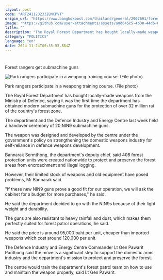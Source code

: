 ```yaml
---
layout: post
code: "ART2411232332QNCPVT"
origin_url: "https://www.bangkokpost.com/thailand/general/2907691/forest-rangers-get-submachine-guns"
image: "https://github.com/user-attachments/assets/a0d645c5-4b30-44db-89b1-fada84ce7839"
title: ""
description: "The Royal Forest Department has bought locally-made weapons from the Ministry of Defence, saying it was the first time the department has obtained modern submachine guns for the protection of over 32 million rai of the country"
category: "POLITICS"
language: "en"
date: 2024-11-24T00:35:55.884Z
---
```


# 

Forest rangers get submachine guns

![Park rangers participate in a weapong training course. (File photo)](https://github.com/user-attachments/assets/e98c720f-f0c7-418c-9afa-030a0b1fcbed)

Park rangers participate in a weapong training course. (File photo)

The Royal Forest Department has bought locally-made weapons from the Ministry of Defence, saying it was the first time the department has obtained modern submachine guns for the protection of over 32 million rai of the country's forest zone.

The department and the Defence Industry and Energy Centre last week held a handover ceremony of 20 NIN9 submachine guns.

The weapon was designed and developed by the centre under the government's policy on strengthening the domestic weapons industry for self-reliance in defence weapons development.

Bannarak Sermthong, the department's deputy chief, said 408 forest protection units were created nationwide to protect and preserve the forest areas from encroachment and illegal logging.

However, their limited stock of weapons and old equipment have posed problems, Mr Bannarak said.

"If these new NIN9 guns prove a good fit for our operation, we will ask the cabinet for a budget for more purchases," he said.

He said the department decided to go with the NIN9s because of their light weight and durability.

The guns are also resistant to heavy rainfall and dust, which makes them perfectly suited for forest patrol operations, he said.

He said the price is around 95,000 baht per unit, cheaper than imported weapons which cost around 120,000 per unit.

The Defence Industry and Energy Centre Commander Lt Gen Pawarit Panthong said the move is a significant step to support the domestic arms industry and the department's mission to protect and preserve the forest.

The centre would train the department's forest patrol team on how to use and maintain the weapon properly, said Lt Gen Pawarit.